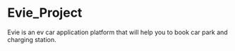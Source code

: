 # Evie_Project
Evie is an ev car application platform that will help you to book car park and charging station. 
